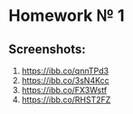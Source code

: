 # Homework № 1
## Screenshots:
1. https://ibb.co/qnnTPd3
2. https://ibb.co/3sN4Kcc
3. https://ibb.co/FX3Wstf
4. https://ibb.co/RHST2FZ